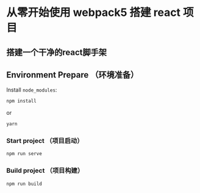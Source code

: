 # 从零开始使用 webpack5 搭建 react 项目

## 搭建一个干净的react脚手架

## Environment Prepare （环境准备）

Install `node_modules`:

```bash
npm install
```

or

```bash
yarn
```

### Start project （项目启动）

```bash
npm run serve
```

### Build project （项目构建）

```bash
npm run build
```
